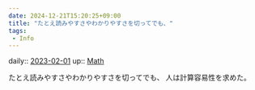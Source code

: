 ```yaml
---
date: 2024-12-21T15:20:25+09:00
title: "たとえ読みやすさやわかりやすさを切ってでも、"
tags:
 - Info
---
```


daily:: [2023-02-01](/Daily_Note/2023-02-01.md)
up:: [Math](Bar/Novel/Topics/Math.md)

たとえ読みやすさやわかりやすさを切ってでも、
人は計算容易性を求めた。